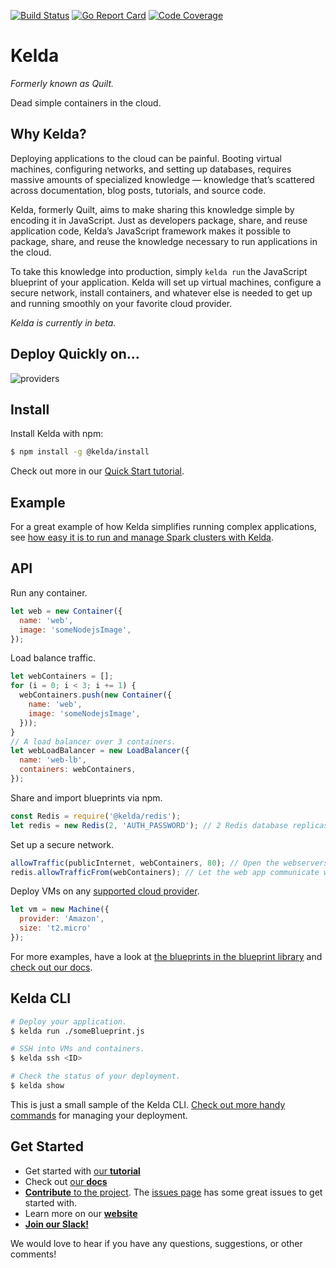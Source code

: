 [![Build Status](https://travis-ci.org/kelda/kelda.svg?branch=master)](https://travis-ci.org/kelda/kelda)
[![Go Report Card](https://goreportcard.com/badge/github.com/kelda/kelda)](https://goreportcard.com/report/github.com/kelda/kelda)
[![Code Coverage](https://codecov.io/gh/kelda/kelda/branch/master/graph/badge.svg)](https://codecov.io/gh/kelda/kelda)

# Kelda
_Formerly known as Quilt._

Dead simple containers in the cloud.

## Why Kelda?
Deploying applications to the cloud can be painful. Booting virtual machines, configuring
networks, and setting up databases, requires massive amounts of specialized knowledge —
knowledge that’s scattered across documentation, blog posts, tutorials, and source code.

Kelda, formerly Quilt, aims to make sharing this knowledge simple by encoding
it in JavaScript.  Just as developers package, share, and reuse application
code, Kelda’s JavaScript framework makes it possible to package, share, and
reuse the knowledge necessary to run applications in the cloud.

To take this knowledge into production, simply `kelda run` the JavaScript blueprint of
your application. Kelda will set up virtual machines, configure a secure network, install
containers, and whatever else is needed to get up and running smoothly on your favorite
cloud provider.

*Kelda is currently in beta.*

## Deploy Quickly on...

![providers](./docs/source/images/providers.png)

## Install

Install Kelda with npm:

```bash
$ npm install -g @kelda/install
```
Check out more in our [Quick Start tutorial](http://docs.kelda.io/#quick-start).

## Example
For a great example of how Kelda simplifies running complex applications, see
[how easy it is to run and manage Spark clusters with Kelda](https://github.com/kelda/spark).

## API

Run any container.

[//]: # (b1)
<!-- const {Container, LoadBalancer, Machine, allowTraffic, publicInternet} = require('kelda'); -->
```javascript
let web = new Container({
  name: 'web',
  image: 'someNodejsImage',
});
```

Load balance traffic.

[//]: # (b1)
```javascript
let webContainers = [];
for (i = 0; i < 3; i += 1) {
  webContainers.push(new Container({
    name: 'web',
    image: 'someNodejsImage',
  }));
}
// A load balancer over 3 containers.
let webLoadBalancer = new LoadBalancer({
  name: 'web-lb',
  containers: webContainers,
});
```

Share and import blueprints via npm.

[//]: # (b1)
```javascript
const Redis = require('@kelda/redis');
let redis = new Redis(2, 'AUTH_PASSWORD'); // 2 Redis database replicas.
```

Set up a secure network.

[//]: # (b1)
```javascript
allowTraffic(publicInternet, webContainers, 80); // Open the webservers' port 80 to the public internet.
redis.allowTrafficFrom(webContainers); // Let the web app communicate with Redis.
```

Deploy VMs on any [supported cloud provider](#deploy-quickly-on).

[//]: # (b1)
```javascript
let vm = new Machine({
  provider: 'Amazon',
  size: 't2.micro'
});
```

For more examples, have a look at [the blueprints in the blueprint library](http://docs.kelda.io/#blueprint-library)
and [check out our docs](http://docs.kelda.io).

## Kelda CLI

```bash
# Deploy your application.
$ kelda run ./someBlueprint.js

# SSH into VMs and containers.
$ kelda ssh <ID>

# Check the status of your deployment.
$ kelda show
```

This is just a small sample of the Kelda CLI. [Check out more handy commands](http://docs.kelda.io/#kelda-cli) for managing your deployment.

## Get Started

* Get started with [our **tutorial**](http://docs.kelda.io/#quick-start)
* Check out [our **docs**](http://docs.kelda.io/)
* [**Contribute** to the project](http://docs.kelda.io/#developing-kelda). The
[issues page](https://github.com/kelda/kelda/issues) has some great issues to
get started with.
* Learn more on our [**website**](http://kelda.io)
* [**Join our Slack!**](http://slack.kelda.io)

We would love to hear if you have any questions, suggestions, or other comments!
